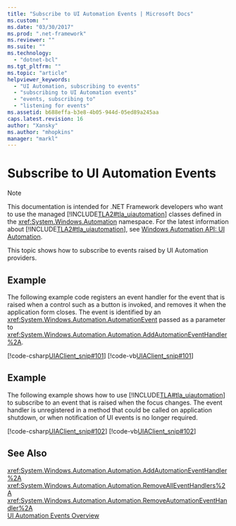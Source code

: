```yaml
---
title: "Subscribe to UI Automation Events | Microsoft Docs"
ms.custom: ""
ms.date: "03/30/2017"
ms.prod: ".net-framework"
ms.reviewer: ""
ms.suite: ""
ms.technology: 
  - "dotnet-bcl"
ms.tgt_pltfrm: ""
ms.topic: "article"
helpviewer_keywords: 
  - "UI Automation, subscribing to events"
  - "subscribing to UI Automation events"
  - "events, subscribing to"
  - "listening for events"
ms.assetid: b688effa-b3e8-4b05-944d-05ed89a245aa
caps.latest.revision: 16
author: "Xansky"
ms.author: "mhopkins"
manager: "markl"
---
```

# Subscribe to UI Automation Events
> [!NOTE]
>  This documentation is intended for .NET Framework developers who want to use the managed [!INCLUDE[TLA2#tla_uiautomation](../../../includes/tla2sharptla-uiautomation-md.md)] classes defined in the <xref:System.Windows.Automation> namespace. For the latest information about [!INCLUDE[TLA2#tla_uiautomation](../../../includes/tla2sharptla-uiautomation-md.md)], see [Windows Automation API: UI Automation](http://go.microsoft.com/fwlink/?LinkID=156746).  
  
 This topic shows how to subscribe to events raised by UI Automation providers.  
  
## Example  
 The following example code registers an event handler for the event that is raised when a control such as a button is invoked, and removes it when the application form closes. The event is identified by an <xref:System.Windows.Automation.AutomationEvent> passed as a parameter to <xref:System.Windows.Automation.Automation.AddAutomationEventHandler%2A>.  
  
 [!code-csharp[UIAClient_snip#101](../../../samples/snippets/csharp/VS_Snippets_Wpf/UIAClient_snip/CSharp/ClientForm.cs#101)]
 [!code-vb[UIAClient_snip#101](../../../samples/snippets/visualbasic/VS_Snippets_Wpf/UIAClient_snip/VisualBasic/ClientForm.vb#101)]  
  
## Example  
 The following example shows how to use [!INCLUDE[TLA#tla_uiautomation](../../../includes/tlasharptla-uiautomation-md.md)] to subscribe to an event that is raised when the focus changes. The event handler is unregistered in a method that could be called on application shutdown, or when notification of UI events is no longer required.  
  
 [!code-csharp[UIAClient_snip#102](../../../samples/snippets/csharp/VS_Snippets_Wpf/UIAClient_snip/CSharp/ClientForm.cs#102)]
 [!code-vb[UIAClient_snip#102](../../../samples/snippets/visualbasic/VS_Snippets_Wpf/UIAClient_snip/VisualBasic/ClientForm.vb#102)]  
  
## See Also  
 <xref:System.Windows.Automation.Automation.AddAutomationEventHandler%2A>   
 <xref:System.Windows.Automation.Automation.RemoveAllEventHandlers%2A>   
 <xref:System.Windows.Automation.Automation.RemoveAutomationEventHandler%2A>   
 [UI Automation Events Overview](../../../docs/framework/ui-automation/ui-automation-events-overview.md)